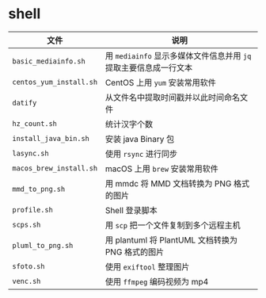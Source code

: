 # shell

| 文件                    | 说明                                                              |
| ----------------------- | ----------------------------------------------------------------- |
| `basic_mediainfo.sh`    | 用 `mediainfo` 显示多媒体文件信息并用 `jq` 提取主要信息成一行文本 |
| `centos_yum_install.sh` | CentOS 上用 `yum` 安装常用软件                                    |
| `datify`                | 从文件名中提取时间戳并以此时间命名文件                            |
| `hz_count.sh`           | 统计汉字个数                                                      |
| `install_java_bin.sh`   | 安装 java Binary 包                                               |
| `lasync.sh`             | 使用 `rsync` 进行同步                                             |
| `macos_brew_install.sh` | macOS 上用 `brew` 安装常用软件                                    |
| `mmd_to_png.sh`         | 用 mmdc 将 MMD 文档转换为 PNG 格式的图片                          |
| `profile.sh`            | Shell 登录脚本                                                    |
| `scps.sh`               | 用 `scp` 把一个文件复制到多个远程主机                             |
| `pluml_to_png.sh`       | 用 plantuml 将 PlantUML 文档转换为 PNG 格式的图片                 |
| `sfoto.sh`              | 使用 `exiftool` 整理图片                                          |
| `venc.sh`               | 使用 `ffmpeg` 编码视频为 mp4                                      |
